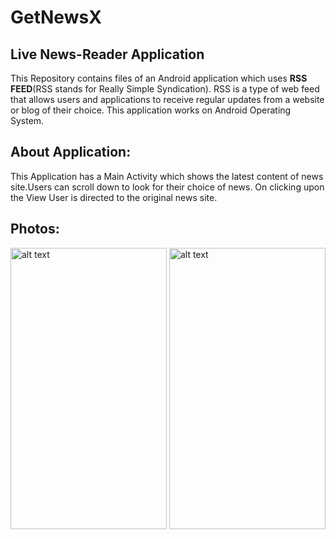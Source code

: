 # GetNewsX

## Live News-Reader Application

This Repository contains files of an Android application which uses **RSS FEED**(RSS stands for Really Simple Syndication).
RSS is a type of web feed that allows users and applications to receive regular updates from a website or blog of their choice. 
This application works on Android Operating System.

## About Application:

This Application has a Main Activity which shows the latest content of news site.Users can scroll down to look for their choice of news.
On clicking upon the View User is directed to the original news site.

## Photos:

<img src="https://user-images.githubusercontent.com/65825310/83631797-b73e4400-a5bb-11ea-98bd-7276a4552e83.png" alt="alt text" width="250" height="450">                <img src="https://user-images.githubusercontent.com/65825310/83631097-99bcaa80-a5ba-11ea-8035-19960781ff52.png" alt="alt text" width="250" height="450">
